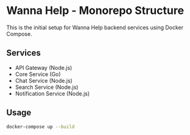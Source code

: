 # Wanna Help - Monorepo Structure

This is the initial setup for Wanna Help backend services using Docker Compose.

## Services

- API Gateway (Node.js)
- Core Service (Go)
- Chat Service (Node.js)
- Search Service (Node.js)
- Notification Service (Node.js)

## Usage

```bash
docker-compose up --build
```
